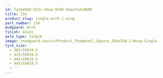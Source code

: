 ```yaml
---
id: fa2ed4b8-533c-43aa-9fdd-daaa7a41db09
title: J34
product_slug: single-arch-j-wing
part_number: J34
mudguard: Arch
finish: Gloss
axle_type: Single
image: /mudguard-search/Product_Thumbnail_Square_250x250-J-Wing-Single-Arch.jpg
tyre_size:
  - 385/55R19.5
  - 425/55R19.5
  - 445/45R19.5
  - 445/55R19.5
  - ''
---
```


